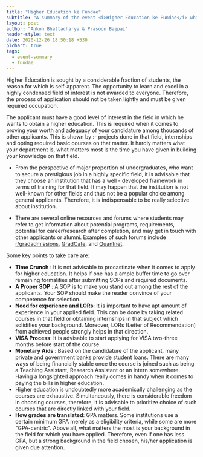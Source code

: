 ```yaml
---
title: "Higher Education ke Fundae"
subtitle: "A summary of the event <i>Higher Education ke Fundae</i> which was organized on Dec 06"
layout: post
author: "Ankon Bhattacharya & Prasoon Bajpai"
header-style: text
date: 2020-12-26 18:50:18 +530
plchart: true
tags:
  - event-summary
  - fundae
---
```


Higher Education is sought by a considerable fraction of students, the reason for which is self-apparent. The opportunity to learn and excel in a highly condensed field of interest is not awarded to everyone. Therefore, the process of application should not be taken lightly and must be given required occupation.

The applicant must have a good level of interest in the field in which he wants to obtain a higher education. This is required when it comes to proving your worth and adequacy of your candidature among thousands of other applicants. This is shown by :- projects done in that field, internships and opting required basic courses on that matter. It hardly matters what your department is, what matters most is the time you have given in building your knowledge on that field.

- From the perspective of major proportion of undergraduates, who want to secure a prestigious job in a highly specific field, it is advisable that they choose an institution that has a well - developed framework in terms of training for that field. It may happen that the institution is not well-known for other fields and thus not be a popular choice among general applicants. Therefore, it is indispensable to be really selective about institution.

- There are several online resources and forums where students may refer to get information about potential programs, requirements, potential for career/research after completion, and may get in touch with other applicants or alumni. Examples of such forums include [r/gradadmissions](reddit.com/r/gradadmissions), [GradCafe](thegradcafe.com), and [Quantnet](quantnet.com).

Some key points to take care are:

- **Time Crunch** : It is not advisable to procastinate when it comes to apply for higher education. It helps if one has a ample buffer time to go over remaining formalities after submitting SOPs and required documents.
- **A Proper SOP** : A SOP is to make you stand out among the rest of the applicants. Your SOP should make the reader convince of your competence for selection.
- **Need for experience and LORs**: It is important to have apt amount of experience in your applied field. This can be done by taking related courses in that field or obtaining internships in that subject which solidifies your background. Moreover, LORs (Letter of Recommendation) from achieved people strongly helps in that direction.
- **VISA Process**: It is advisable to start applying for VISA two-three months before start of the course.
- **Monetary Aids** : Based on the candidature of the applicant, many private and government banks provide student loans. There are many ways of being financially stable once the course is joined such as being a Teaching Assistant, Research Assistant or an intern somewhere. Having a longsighted approach really comes in handy when it comes to paying the bills in higher education.
- Higher education is undoubtedly more academically challenging as the courses are exhaustive. Simultaneously, there is considerable freedom in choosing courses, therefore, it is advisable to prioritize choice of such courses that are directly linked with your field.
- **How grades are translated**: GPA matters. Some institutions use a certain minimum GPA merely as a eligibility criteria, while some are more "GPA-centric". Above all, what matters the most is your background in the field for which you have applied. Therefore, even if one has less GPA, but a strong background in the field chosen, his/her application is given due attention.
  
  
